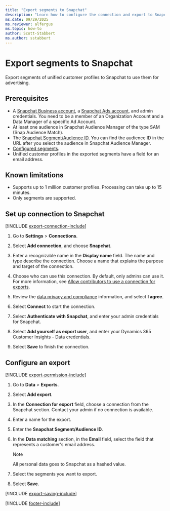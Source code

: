 ```yaml
---
title: "Export segments to Snapchat"
description: "Learn how to configure the connection and export to Snapchat."
ms.date: 09/29/2025
ms.reviewer: alfergus
ms.topic: how-to
author: Scott-Stabbert
ms.author: sstabbert
---
```


# Export segments to Snapchat

Export segments of unified customer profiles to Snapchat to use them for advertising.

## Prerequisites

- A [Snapchat Business account](https://business.snapchat.com/), a [Snapchat Ads account](https://ads.snapchat.com/), and admin credentials. You need to be a member of an Organization Account and a Data Manager of a specific Ad Account.
- At least one audience in Snapchat Audience Manager of the type SAM (Snap Audience Match).
- The [Snapchat Segment/Audience ID](https://businesshelp.snapchat.com/s/article/custom-audiences). You can find the audience ID in the URL after you select the audience in Snapchat Audience Manager.
- [Configured segments](segments.md).
- Unified customer profiles in the exported segments have a field for an email address.

## Known limitations

- Supports up to 1 million customer profiles. Processing can take up to 15 minutes.
- Only segments are supported.

## Set up connection to Snapchat

[!INCLUDE [export-connection-include](includes/export-connection-admn.md)]

1. Go to **Settings** > **Connections**.

1. Select **Add connection**, and choose **Snapchat**.

1. Enter a recognizable name in the **Display name** field. The name and type describe the connection. Choose a name that explains the purpose and target of the connection.

1. Choose who can use this connection. By default, only admins can use it. For more information, see [Allow contributors to use a connection for exports](connections.md#allow-contributors-to-use-a-connection-for-exports).

1. Review the [data privacy and compliance](connections.md#data-privacy-and-compliance) information, and select **I agree**.

1. Select **Connect** to start the connection.

1. Select **Authenticate with Snapchat**, and enter your admin credentials for Snapchat.

1. Select **Add yourself as export user**, and enter your Dynamics 365 Customer Insights - Data credentials.

1. Select **Save** to finish the connection.

## Configure an export

[!INCLUDE [export-permission-include](includes/export-permission.md)]

1. Go to **Data** > **Exports**.

1. Select **Add export**.

1. In the **Connection for export** field, choose a connection from the Snapchat section. Contact your admin if no connection is available.

1. Enter a name for the export.

1. Enter the **Snapchat Segment/Audience ID**.

1. In the **Data matching** section, in the **Email** field, select the field that represents a customer's email address.

      > [!NOTE]
   > All personal data goes to Snapchat as a hashed value.

1. Select the segments you want to export.

1. Select **Save**.

[!INCLUDE [export-saving-include](includes/export-saving.md)]

[!INCLUDE [footer-include](includes/footer-banner.md)]
